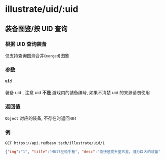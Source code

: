 # illustrate/uid/:uid

## 装备图鉴/按 UID 查询

### 根据 UID 查询装备

仅支持查询国测合并(`merged`)图鉴

### 参数

#### `uid`

装备 uid , 注意 uid **不是** 游戏内的装备编号, 如果不清楚 uid 的来源请勿使用

### 返回值

`Object` 对应的装备, 不存在时返回`404`

### 例

`GET https://api.redbean.tech/illustrate/uid/1`

``` JSON
{"img":"1", "title":"M617左轮手枪", "desc":"能快速提升至五星，潜力巨大的装备", "rarity":"2", "cost":"2", "maxlv":"5", "uid":"1", "baseType":"手枪-速射", "id":"1", "damageBase":"12", "damageAdd":"2.25", "damageMaxLv":"21", "ammoBase":"80", "ammoAdd":"2.5", "ammoMaxLv":"90", "fireRateBase":"10", "fireRateAdd":"0", "fireRateMaxLv":"10", "countDownTimeBase":"0", "countDownTimeAdd":"0", "countDownTimeMaxLv":"0", "hpBase":"0", "hpAdd":"0", "hpMaxLv":"0", "criticalRate":"0.05", "multiShootLineNum":"0", "limitedNumber":"0", "damageType":"physic", "seriesId":1,"seriesText":"Start", "posterId":"0", "evolveFormula":{"input":[{"id":"111", "input":"1", "output":"2", "materials":["216", "229"],"inputEquip":"1", "outputEquip":"2"}],"output":[]}}
```
